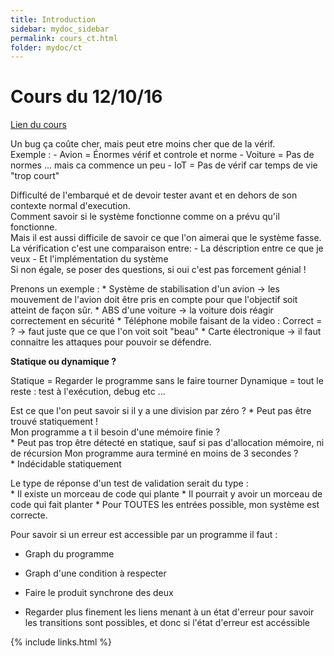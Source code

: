 ```yaml
---
title: Introduction
sidebar: mydoc_sidebar
permalink: cours_ct.html
folder: mydoc/ct
---
```


# Cours du 12/10/16

[Lien du cours](http://chamilo2.grenet.fr/inp/courses/ENSIMAG5MMVSE/document/TRANSPARENTS/12.10.16.pdf?cidReq=ENSIMAG5MMVSE&id_session=0&gidReq=0&origin=)

Un bug ça coûte cher, mais peut etre moins cher que de la vérif.   
Exemple : 
	- Avion = Énormes vérif et controle et norme
	- Voiture = Pas de normes ... mais ca commence un peu
	- IoT = Pas de vérif car temps de vie "trop court"

Difficulté de l'embarqué et de devoir tester avant et en dehors de son contexte normal d'execution.  
Comment savoir si le système fonctionne comme on a prévu qu'il fonctionne.  
Mais il est aussi difficile de savoir ce que l'on aimerai que le système fasse.  
La vérification c'est une comparaison entre: 
	- La déscription entre ce que je veux 
	- Et l'implémentation du système  
Si non égale, se poser des questions, si oui c'est pas forcement génial !   

Prenons un exemple : 
	* Système de stabilisation d'un avion  -> les mouvement de l'avion doit être pris en compte pour que l'objectif soit atteint de façon sûr. 
	* ABS d'une voiture -> la voiture dois réagir correctement en sécurité 
	* Téléphone mobile faisant de la video : Correct = ? -> faut juste que ce que l'on voit soit "beau"
	* Carte électronique -> il faut connaitre les attaques pour pouvoir se défendre.

__Statique ou dynamique ?__

Statique = Regarder le programme sans le faire tourner
Dynamique = tout le reste : test à l'exécution, debug etc ...

Est ce que l'on peut savoir si il y a une division par zéro ? 
	* Peut pas être trouvé statiquement !   
Mon programme a t il besoin d'une mémoire finie ?  
	* Peut pas trop être détecté en statique, sauf si pas d'allocation mémoire, ni de récursion
Mon programme aura terminé en moins de 3 secondes ?  
	* Indécidable statiquement 

Le type de réponse d'un test de validation serait du type :   
	* Il existe un morceau de code qui plante
	* Il pourrait y avoir un morceau de code qui fait planter
	* Pour TOUTES les entrées possible, mon système est correcte.


Pour savoir si un erreur est accessible par un programme il faut : 

* Graph du programme  
* Graph d'une condition à respecter  

* Faire le produit synchrone des deux  

* Regarder plus finement les liens menant à un état d'erreur pour savoir les transitions sont possibles, et donc si l'état d'erreur est accéssible 



{% include links.html %}
